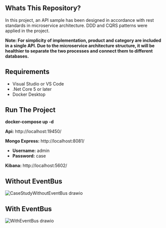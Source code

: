 ## Whats This Repository?

In this project, an API sample has been designed in accordance with rest standards in microservice architecture.
DDD and CQRS patterns were applied in the project.

**Note: For simplicity of implementation, product and category are included in a single API. Due to the microservice architecture structure, it will be healthier to separate the two processes and connect them to different databases.**

## Requirements

* Visual Studio or VS Code
* .Net Core 5 or later
* Docker Desktop

## Run The Project

**docker-compose up -d**

**Api:** http://localhost:19450/

**Mongo Express:** http://localhost:8081/
* **Username:** admin
* **Password:** case

**Kibana:** http://localhost:5602/

## Without EventBus
![CaseStudyWithoutEventBus drawio](https://user-images.githubusercontent.com/31844234/149674855-ef8c9112-44dc-4b21-aa91-dbcb9b310fac.png)

## With EventBus
![WithEventBus drawio](https://user-images.githubusercontent.com/31844234/149674870-575cabe7-555f-46a2-ae07-310b5a535402.png)

